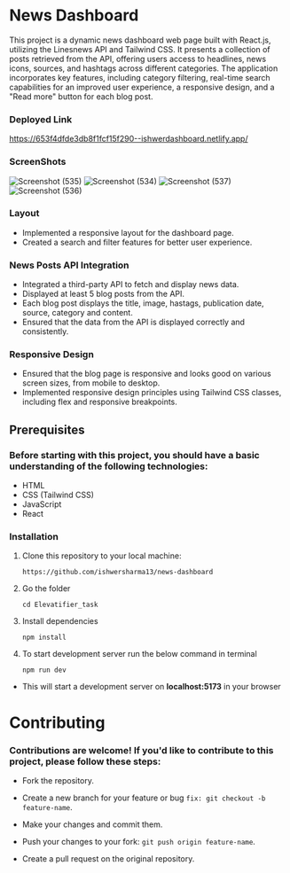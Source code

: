 # News Dashboard

This project is a dynamic news dashboard web page built with React.js, utilizing the Linesnews API and Tailwind CSS. It presents a collection of posts retrieved from the API, offering users access to headlines, news icons, sources, and hashtags across different categories. The application incorporates key features, including category filtering, real-time search capabilities for an improved user experience, a responsive design, and a "Read more" button for each blog post.


### Deployed Link 
https://653f4dfde3db8f1fcf15f290--ishwerdashboard.netlify.app/

### ScreenShots

![Screenshot (535)](https://github.com/ishwersharma13/news-dashboard/assets/103954615/1d55ab20-dffe-4286-b60e-625539d9d553)
![Screenshot (534)](https://github.com/ishwersharma13/news-dashboard/assets/103954615/38f892b2-48e6-49cc-a475-72098de13239)
![Screenshot (537)](https://github.com/ishwersharma13/news-dashboard/assets/103954615/58673fea-5ad6-4f25-ac4d-7ef3ba21ffe8)
![Screenshot (536)](https://github.com/ishwersharma13/news-dashboard/assets/103954615/8193399e-bcfd-44a4-b61d-afeb972c48f8)


### Layout
- Implemented a responsive layout for the dashboard page.
- Created a search and filter features for better user experience.

### News Posts API Integration
- Integrated a third-party API to fetch and display news data.
- Displayed at least 5 blog posts from the API.
- Each blog post displays the title, image, hastags, publication date, source, category and content.
- Ensured that the data from the API is displayed correctly and consistently.

### Responsive Design
- Ensured that the blog page is responsive and looks good on various screen sizes, from mobile to desktop.
- Implemented responsive design principles using Tailwind CSS classes, including flex and responsive breakpoints.

## Prerequisites
### Before starting with this project, you should have a basic understanding of the following technologies:

- HTML
- CSS (Tailwind CSS)
- JavaScript
- React

### Installation

1. Clone this repository to your local machine:

   ```https://github.com/ishwersharma13/news-dashboard ```

2. Go the folder

   ```cd Elevatifier_task```

3. Install dependencies

   ```npm install```

4. To start development server run the below command in terminal
 
   ```npm run dev```

- This will start a development server on **localhost:5173** in your browser


# Contributing

### Contributions are welcome! If you'd like to contribute to this project, please follow these steps:

- Fork the repository.

- Create a new branch for your feature or bug ```fix: git checkout -b feature-name```.

- Make your changes and commit them.

- Push your changes to your fork: ```git push origin feature-name```.

- Create a pull request on the original repository.

